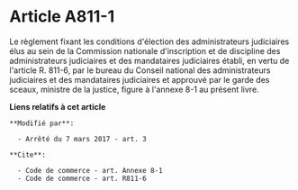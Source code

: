 # Article A811-1

Le règlement fixant les conditions d'élection des administrateurs judiciaires élus au sein de la Commission nationale
d'inscription et de discipline des administrateurs judiciaires et des mandataires judiciaires établi, en vertu de l'article
R. 811-6, par le bureau du Conseil national des administrateurs judiciaires et des mandataires judiciaires et approuvé par le
garde des sceaux, ministre de la justice, figure à l'annexe 8-1 au présent livre.

**Liens relatifs à cet article**

	**Modifié par**:

	  - Arrêté du 7 mars 2017 - art. 3

	**Cite**:

	  - Code de commerce - art. Annexe 8-1
	  - Code de commerce - art. R811-6
